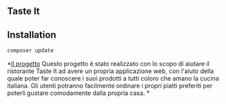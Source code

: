 ## Taste It

## Installation

```bash
composer update
```

*[Il progetto](#general-info)
Questo progetto è stato realizzato con lo scopo di aiutare il ristorante Taste It ad avere un propria applicazione web,
con l'aiuto della quale poter far conoscere i suoi prodotti a tutti coloro che amano la cucina italiana.
Gli utenti potranno facilmente ordinare i propri piatti preferiti per poterli gustare comodamente dalla propria casa.
*